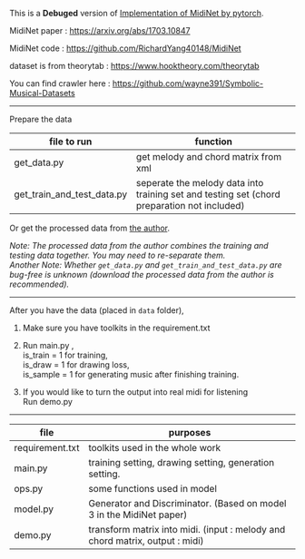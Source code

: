 
This is a **Debuged** version of [Implementation of MidiNet by pytorch](https://github.com/annahung31/MidiNet-by-pytorch).

MidiNet paper : https://arxiv.org/abs/1703.10847 

MidiNet code  : https://github.com/RichardYang40148/MidiNet 

dataset is from theorytab : https://www.hooktheory.com/theorytab 

You can find crawler here : https://github.com/wayne391/Symbolic-Musical-Datasets 




--------------------------------------------------------------------------------------------------
Prepare the data

|file to run                     |  function|
|-|-|
|get_data.py                     |  get melody and chord matrix from xml|
|get_train_and_test_data.py      |  seperate the melody data into training set and testing set (chord preparation not included)|

Or get the processed data from [the author](https://drive.google.com/drive/folders/1kQ9nXolLTOw1MNC8nPNguIXsvAFcwYCw).

*Note: The processed data from the author combines the training and testing data together. You may need to re-separate them.*  
*Another Note: Whether ```get_data.py``` and ```get_train_and_test_data.py``` are bug-free is unknown (download the processed data from the author is recommended).*


--------------------------------------------------------------------------------------------------
After you have the data (placed in ```data``` folder), 
1. Make sure you have toolkits in the requirement.txt
2. Run main.py ,  
  is_train = 1 for training,  
  is_draw = 1 for drawing loss,  
  is_sample = 1 for generating music after finishing training.
  
3. If you would like to turn the output into real midi for listening  
  Run demo.py

--------------------------------------------------------------------------------------------------
|file                  |  purposes|
|-|-|
|requirement.txt                  |  toolkits used in the whole work|
|main.py                         |  training setting, drawing setting, generation setting.|
|ops.py                          |  some functions used in model|
|model.py                        |  Generator and Discriminator.   (Based on model 3 in the MidiNet paper)|
|demo.py                         |  transform matrix into midi. (input : melody and chord matrix, output : midi)|
